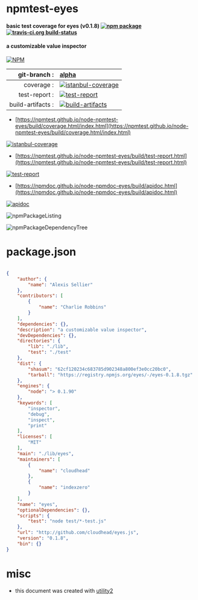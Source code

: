 # npmtest-eyes

#### basic test coverage for  eyes (v0.1.8)  [![npm package](https://img.shields.io/npm/v/npmtest-eyes.svg?style=flat-square)](https://www.npmjs.org/package/npmtest-eyes) [![travis-ci.org build-status](https://api.travis-ci.org/npmtest/node-npmtest-eyes.svg)](https://travis-ci.org/npmtest/node-npmtest-eyes)

#### a customizable value inspector

[![NPM](https://nodei.co/npm/eyes.png?downloads=true&downloadRank=true&stars=true)](https://www.npmjs.com/package/eyes)

| git-branch : | [alpha](https://github.com/npmtest/node-npmtest-eyes/tree/alpha)|
|--:|:--|
| coverage : | [![istanbul-coverage](https://npmtest.github.io/node-npmtest-eyes/build/coverage.badge.svg)](https://npmtest.github.io/node-npmtest-eyes/build/coverage.html/index.html)|
| test-report : | [![test-report](https://npmtest.github.io/node-npmtest-eyes/build/test-report.badge.svg)](https://npmtest.github.io/node-npmtest-eyes/build/test-report.html)|
| build-artifacts : | [![build-artifacts](https://npmtest.github.io/node-npmtest-eyes/glyphicons_144_folder_open.png)](https://github.com/npmtest/node-npmtest-eyes/tree/gh-pages/build)|

- [https://npmtest.github.io/node-npmtest-eyes/build/coverage.html/index.html](https://npmtest.github.io/node-npmtest-eyes/build/coverage.html/index.html)

[![istanbul-coverage](https://npmtest.github.io/node-npmtest-eyes/build/screenCapture.buildCi.browser.%252Ftmp%252Fbuild%252Fcoverage.lib.html.png)](https://npmtest.github.io/node-npmtest-eyes/build/coverage.html/index.html)

- [https://npmtest.github.io/node-npmtest-eyes/build/test-report.html](https://npmtest.github.io/node-npmtest-eyes/build/test-report.html)

[![test-report](https://npmtest.github.io/node-npmtest-eyes/build/screenCapture.buildCi.browser.%252Ftmp%252Fbuild%252Ftest-report.html.png)](https://npmtest.github.io/node-npmtest-eyes/build/test-report.html)

- [https://npmdoc.github.io/node-npmdoc-eyes/build/apidoc.html](https://npmdoc.github.io/node-npmdoc-eyes/build/apidoc.html)

[![apidoc](https://npmdoc.github.io/node-npmdoc-eyes/build/screenCapture.buildCi.browser.%252Ftmp%252Fbuild%252Fapidoc.html.png)](https://npmdoc.github.io/node-npmdoc-eyes/build/apidoc.html)

![npmPackageListing](https://npmtest.github.io/node-npmtest-eyes/build/screenCapture.npmPackageListing.svg)

![npmPackageDependencyTree](https://npmtest.github.io/node-npmtest-eyes/build/screenCapture.npmPackageDependencyTree.svg)



# package.json

```json

{
    "author": {
        "name": "Alexis Sellier"
    },
    "contributors": [
        {
            "name": "Charlie Robbins"
        }
    ],
    "dependencies": {},
    "description": "a customizable value inspector",
    "devDependencies": {},
    "directories": {
        "lib": "./lib",
        "test": "./test"
    },
    "dist": {
        "shasum": "62cf120234c683785d902348a800ef3e0cc20bc0",
        "tarball": "https://registry.npmjs.org/eyes/-/eyes-0.1.8.tgz"
    },
    "engines": {
        "node": "> 0.1.90"
    },
    "keywords": [
        "inspector",
        "debug",
        "inspect",
        "print"
    ],
    "licenses": [
        "MIT"
    ],
    "main": "./lib/eyes",
    "maintainers": [
        {
            "name": "cloudhead"
        },
        {
            "name": "indexzero"
        }
    ],
    "name": "eyes",
    "optionalDependencies": {},
    "scripts": {
        "test": "node test/*-test.js"
    },
    "url": "http://github.com/cloudhead/eyes.js",
    "version": "0.1.8",
    "bin": {}
}
```



# misc
- this document was created with [utility2](https://github.com/kaizhu256/node-utility2)
